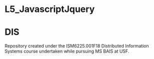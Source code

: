 # L5_JavascriptJquery
# DIS
Repository created under the ISM6225.001F18 Distributed Information Systems course undertaken while pursuing MS BAIS at USF. 
